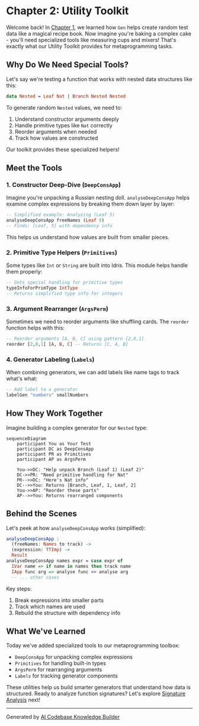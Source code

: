 # Chapter 2: Utility Toolkit

Welcome back! In [Chapter 1](01_gen_monad_and_combinators_.md), we learned how `Gen` helps create random test data like a magical recipe book. Now imagine you're baking a complex cake - you'll need specialized tools like measuring cups and mixers! That's exactly what our Utility Toolkit provides for metaprogramming tasks.

## Why Do We Need Special Tools?

Let's say we're testing a function that works with nested data structures like this:

```idris
data Nested = Leaf Nat | Branch Nested Nested
```

To generate random `Nested` values, we need to:
1. Understand constructor arguments deeply
2. Handle primitive types like `Nat` correctly
3. Reorder arguments when needed
4. Track how values are constructed

Our toolkit provides these specialized helpers!

## Meet the Tools

### 1. Constructor Deep-Dive (`DeepConsApp`)

Imagine you're unpacking a Russian nesting doll. `analyseDeepConsApp` helps examine complex expressions by breaking them down layer by layer:

```idris
-- Simplified example: Analyzing (Leaf 5)
analyseDeepConsApp freeNames (Leaf 5)
-- Finds: [Leaf, 5] with dependency info
```

This helps us understand how values are built from smaller pieces.

### 2. Primitive Type Helpers (`Primitives`)

Some types like `Int` or `String` are built into Idris. This module helps handle them properly:

```idris
-- Gets special handling for primitive types
typeInfoForPrimType IntType
-- Returns simplified type info for integers
```

### 3. Argument Rearranger (`ArgsPerm`)

Sometimes we need to reorder arguments like shuffling cards. The `reorder` function helps with this:

```idris
-- Reorder arguments [A, B, C] using pattern [2,0,1]
reorder [2,0,1] [A, B, C] -- Returns [C, A, B]
```

### 4. Generator Labeling (`Labels`)

When combining generators, we can add labels like name tags to track what's what:

```idris
-- Add label to a generator
labelGen "numbers" smallNumbers
```

## How They Work Together

Imagine building a complex generator for our `Nested` type:

```mermaid
sequenceDiagram
    participant You as Your Test
    participant DC as DeepConsApp
    participant PR as Primitives
    participant AP as ArgsPerm
    
    You->>DC: "Help unpack Branch (Leaf 1) (Leaf 2)"
    DC->>PR: "Need primitive handling for Nat"
    PR-->>DC: "Here's Nat info"
    DC-->>You: Returns [Branch, Leaf, 1, Leaf, 2]
    You->>AP: "Reorder these parts"
    AP-->>You: Returns rearranged components
```

## Behind the Scenes

Let's peek at how `analyseDeepConsApp` works (simplified):

```idris
analyseDeepConsApp : 
  (freeNames: Names to track) -> 
  (expression: TTImp) -> 
  Result
analyseDeepConsApp names expr = case expr of
  IVar name => if name in names then track name
  IApp func arg => analyse func >> analyse arg
  -- ... other cases
```

Key steps:
1. Break expressions into smaller parts
2. Track which names are used
3. Rebuild the structure with dependency info

## What We've Learned

Today we've added specialized tools to our metaprogramming toolbox:
- `DeepConsApp` for unpacking complex expressions
- `Primitives` for handling built-in types
- `ArgsPerm` for rearranging arguments
- `Labels` for tracking generator components

These utilities help us build smarter generators that understand how data is structured. Ready to analyze function signatures? Let's explore [Signature Analysis](03_signature_analysis_.md) next!

---

Generated by [AI Codebase Knowledge Builder](https://github.com/The-Pocket/Tutorial-Codebase-Knowledge)